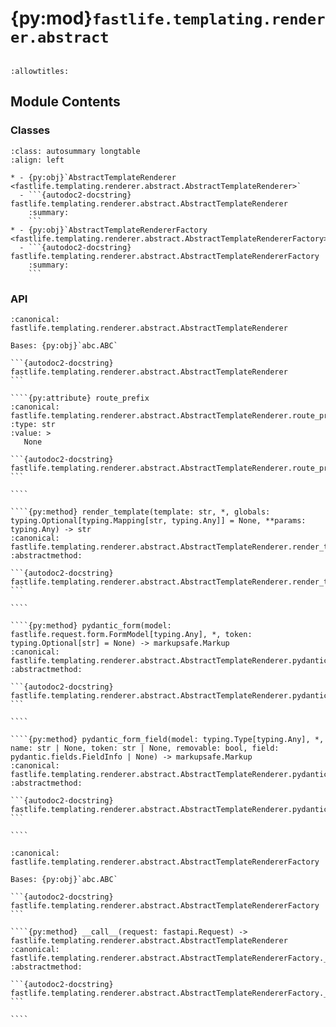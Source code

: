 # {py:mod}`fastlife.templating.renderer.abstract`

```{py:module} fastlife.templating.renderer.abstract
```

```{autodoc2-docstring} fastlife.templating.renderer.abstract
:allowtitles:
```

## Module Contents

### Classes

````{list-table}
:class: autosummary longtable
:align: left

* - {py:obj}`AbstractTemplateRenderer <fastlife.templating.renderer.abstract.AbstractTemplateRenderer>`
  - ```{autodoc2-docstring} fastlife.templating.renderer.abstract.AbstractTemplateRenderer
    :summary:
    ```
* - {py:obj}`AbstractTemplateRendererFactory <fastlife.templating.renderer.abstract.AbstractTemplateRendererFactory>`
  - ```{autodoc2-docstring} fastlife.templating.renderer.abstract.AbstractTemplateRendererFactory
    :summary:
    ```
````

### API

`````{py:class} AbstractTemplateRenderer
:canonical: fastlife.templating.renderer.abstract.AbstractTemplateRenderer

Bases: {py:obj}`abc.ABC`

```{autodoc2-docstring} fastlife.templating.renderer.abstract.AbstractTemplateRenderer
```

````{py:attribute} route_prefix
:canonical: fastlife.templating.renderer.abstract.AbstractTemplateRenderer.route_prefix
:type: str
:value: >
   None

```{autodoc2-docstring} fastlife.templating.renderer.abstract.AbstractTemplateRenderer.route_prefix
```

````

````{py:method} render_template(template: str, *, globals: typing.Optional[typing.Mapping[str, typing.Any]] = None, **params: typing.Any) -> str
:canonical: fastlife.templating.renderer.abstract.AbstractTemplateRenderer.render_template
:abstractmethod:

```{autodoc2-docstring} fastlife.templating.renderer.abstract.AbstractTemplateRenderer.render_template
```

````

````{py:method} pydantic_form(model: fastlife.request.form.FormModel[typing.Any], *, token: typing.Optional[str] = None) -> markupsafe.Markup
:canonical: fastlife.templating.renderer.abstract.AbstractTemplateRenderer.pydantic_form
:abstractmethod:

```{autodoc2-docstring} fastlife.templating.renderer.abstract.AbstractTemplateRenderer.pydantic_form
```

````

````{py:method} pydantic_form_field(model: typing.Type[typing.Any], *, name: str | None, token: str | None, removable: bool, field: pydantic.fields.FieldInfo | None) -> markupsafe.Markup
:canonical: fastlife.templating.renderer.abstract.AbstractTemplateRenderer.pydantic_form_field
:abstractmethod:

```{autodoc2-docstring} fastlife.templating.renderer.abstract.AbstractTemplateRenderer.pydantic_form_field
```

````

`````

`````{py:class} AbstractTemplateRendererFactory
:canonical: fastlife.templating.renderer.abstract.AbstractTemplateRendererFactory

Bases: {py:obj}`abc.ABC`

```{autodoc2-docstring} fastlife.templating.renderer.abstract.AbstractTemplateRendererFactory
```

````{py:method} __call__(request: fastapi.Request) -> fastlife.templating.renderer.abstract.AbstractTemplateRenderer
:canonical: fastlife.templating.renderer.abstract.AbstractTemplateRendererFactory.__call__
:abstractmethod:

```{autodoc2-docstring} fastlife.templating.renderer.abstract.AbstractTemplateRendererFactory.__call__
```

````

`````
